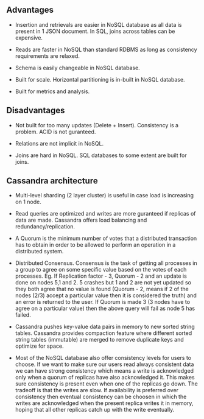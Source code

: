 ## Advantages

- Insertion and retrievals are easier in NoSQL database as all data is present in 1 JSON document. In SQL, joins across tables can be expensive.

- Reads are faster in NoSQL than standard RDBMS as long as consistency requirements are relaxed.

- Schema is easily changeable in NoSQL database.

- Built for scale. Horizontal partitioning is in-built in NoSQL database.

- Built for metrics and analysis.

## Disadvantages

- Not built for too many updates (Delete + Insert). Consistency is a problem. ACID is not guranteed.

- Relations are not implicit in NoSQL.

- Joins are hard in NoSQL. SQL databases to some extent are built for joins.

## Cassandra architecture

- Multi-level sharding (2 layer cluster) is useful in case load is increasing on 1 node.

- Read queries are optimized and writes are more guranteed if replicas of data are made. Cassandra offers load balancing and redundancy/replication.

- A Quorum is the minimum number of votes that a distributed transaction has to obtain in order to be allowed to perform an operation in a distributed system.

- Distributed Consensus. Consensus is the task of getting all processes in a group to agree on some specific value based on the votes of each processes. Eg. If Replication factor - 3, Quorum - 2 and an update is done on nodes 5,1 and 2. 5 crashes but 1 and 2 are not yet updated so they both agree that no value is found (Quorum - 2, means if 2 of the nodes (2/3) accept a particular value then it is considered the truth) and an error is returned to the user. If Quorum is made 3 (3 nodes have to agree on a particular value) then the above query will fail as node 5 has failed.

- Cassandra pushes key-value data pairs in memory to new sorted string tables. Cassandra provides compaction feature where different sorted string tables (immutable) are merged to remove duplicate keys and optimize for space.

- Most of the NoSQL database also offer consistency levels for users to choose. If we want to make sure our users read always consistent data we can have strong consistency which means a write is acknowledged only when a quorum of replicas have  also acknowledged it. This makes sure consistency is present even when one of the replicas go down. The tradeoff is that the writes are slow. If availability is preferred over consistency  then eventual consistency can be choosen in which the writes are acknowledged when the present replica writes it in memory,  hoping that all other replicas catch up with the write eventually.
